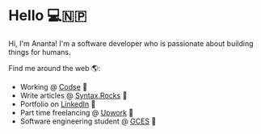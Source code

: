# Hello 💻🇳🇵

Hi, I'm Ananta! I'm a software developer who is passionate about building things for humans.

Find me around the web 🌎:

- Working @ <a href="http://codse.com"> Codse</a> 👾
- Write articles @ <a href="https://syntax.rocks"> Syntax.Rocks</a> 📝
- Portfolio on <a href="https://www.linkedin.com/in/anantabastola/"> LinkedIn</a> 🤖
- Part time freelancing @ <a href="https://www.upwork.com/freelancers/~012dc6ff0297c51a40"> Upwork</a> 💼
- Software engineering student @ <a href="https://gces.edu.np/"> GCES</a> 💩
